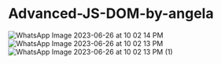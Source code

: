 
# Advanced-JS-DOM-by-angela
![WhatsApp Image 2023-06-26 at 10 02 14 PM](https://github.com/krunalbhongade/Advanced-JS-DOM-by-angela/assets/126875304/557db036-51d7-446f-9615-1e9a430d8d84)
![WhatsApp Image 2023-06-26 at 10 02 13 PM](https://github.com/krunalbhongade/Advanced-JS-DOM-by-angela/assets/126875304/46836f8f-dbe6-48a7-957a-f4e7b18fed2d)
![WhatsApp Image 2023-06-26 at 10 02 13 PM (1)](https://github.com/krunalbhongade/Advanced-JS-DOM-by-angela/assets/126875304/44b030f2-13c1-453d-91b0-910ea6a64c06)
